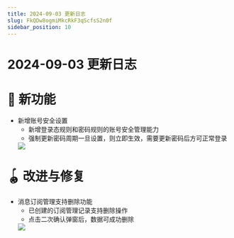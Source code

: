 ```yaml
---
title: 2024-09-03 更新日志
slug: FkQDw8ogmiMkcRkF3qScfsS2n0f
sidebar_position: 10
---
```



# 2024-09-03 更新日志

# 🎉 新功能

- 新增账号安全设置
    - 新增登录态规则和密码规则的账号安全管理能力
    - 强制更新密码周期一旦设置，则立即生效，需要更新密码后方可正常登录
    <img src="/assets/MXDtb4IMXoqaf5xmBzRcYG9PnZe.png" src-width="3808" src-height="1616" align="center"/>

# 🪀 改进与修复

- 消息订阅管理支持删除功能
    - 已创建的订阅管理记录支持删除操作
    - 点击二次确认弹窗后，数据可成功删除
    <img src="/assets/PVsGbKH4To6yttxXFO8cuKvlnNh.png" src-width="3800" src-height="1598" align="center"/>


